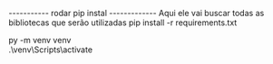 ----------- rodar pip instal -------------
Aqui ele vai buscar todas as bibliotecas que serão utilizadas
pip install -r requirements.txt

py -m venv venv    
.\venv\Scripts\activate